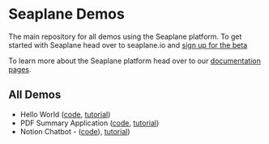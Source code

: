 # Seaplane Demos

The main repository for all demos using the Seaplane platform. To get started
with Seaplane head over to seaplane.io and [sign up for the
beta](https://www.seaplane.io/join-the-seaplane-beta)

To learn more about the Seaplane platform head over to our [documentation pages](https://developers.seaplane.io/docs/welcome).

## All Demos

- Hello World ([code](https://github.com/seaplane-io/seaplane-demos/tree/main/hello-world), [tutorial](https://developers.seaplane.io/tutorials/hello-world))
- PDF Summary Application
  ([code](https://github.com/seaplane-io/seaplane-demos/tree/main/pdf-summary),
  [tutorial](https://developers.seaplane.io/tutorials/pdf-summary))
- Notion Chatbot - ([code](https://github.com/seaplane-io/seaplane-demos/tree/main/notion-chatbot)), [tutorial](https://developers.seaplane.io/tutorials/chatbot))
